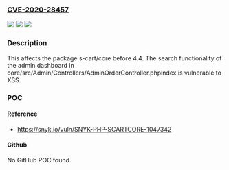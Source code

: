 ### [CVE-2020-28457](https://cve.mitre.org/cgi-bin/cvename.cgi?name=CVE-2020-28457)
![](https://img.shields.io/static/v1?label=Product&message=s-cart%2Fcore&color=blue)
![](https://img.shields.io/static/v1?label=Version&message=%3C%204.4%20&color=brighgreen)
![](https://img.shields.io/static/v1?label=Vulnerability&message=Cross-site%20Scripting%20(XSS)&color=brighgreen)

### Description

This affects the package s-cart/core before 4.4. The search functionality of the admin dashboard in core/src/Admin/Controllers/AdminOrderController.phpindex is vulnerable to XSS.

### POC

#### Reference
- https://snyk.io/vuln/SNYK-PHP-SCARTCORE-1047342

#### Github
No GitHub POC found.

